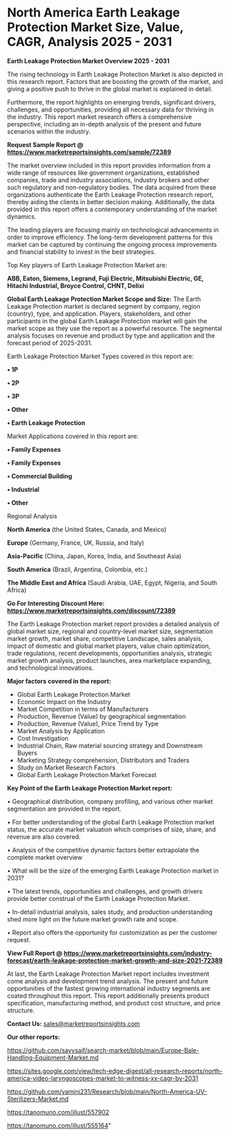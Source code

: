 # North America Earth Leakage Protection Market Size, Value, CAGR, Analysis 2025 - 2031

<Strong> Earth Leakage Protection Market Overview 2025 - 2031</strong>

The rising technology in Earth Leakage Protection Market is also depicted in this research report. Factors that are boosting the growth of the market, and giving a positive push to thrive in the global market is explained in detail.

Furthermore, the report highlights on emerging trends, significant drivers, challenges, and opportunities, providing all necessary data for thriving in the industry. This report market research offers a comprehensive perspective, including an in-depth analysis of the present and future scenarios within the industry.

<strong>Request Sample Report @ <a href=https://www.marketreportsinsights.com/sample/72389>https://www.marketreportsinsights.com/sample/72389</a></strong>

The market overview included in this report provides information from a wide range of resources like government organizations, established companies, trade and industry associations, industry brokers and other such regulatory and non-regulatory bodies. The data acquired from these organizations authenticate the Earth Leakage Protection research report, thereby aiding the clients in better decision making. Additionally, the data provided in this report offers a contemporary understanding of the market dynamics.

The leading players are focusing mainly on technological advancements in order to improve efficiency. The long-term development patterns for this market can be captured by continuing the ongoing process improvements and financial stability to invest in the best strategies.

Top Key players of Earth Leakage Protection Market are:

<strong>ABB, Eaton, Siemens, Legrand, Fuji Electric, Mitsubishi Electric, GE, Hitachi Industrial, Broyce Control, CHNT, Delixi</strong>

<strong><b>Global Earth Leakage Protection Market Scope and Size:</b></strong>
The Earth Leakage Protection market is declared segment by company, region (country), type, and application. Players, stakeholders, and other participants in the global Earth Leakage Protection market will gain the market scope as they use the report as a powerful resource. The segmental analysis focuses on revenue and product by type and application and the forecast period of 2025-2031.

Earth Leakage Protection Market Types covered in this report are:

<strong>• 1P

• 2P

• 3P

• Other

• Earth Leakage Protection</strong>

Market Applications covered in this report are:

<strong>• Family Expenses

• Family Expenses

• Commercial Building

• Industrial

• Other</strong> 

Regional Analysis

<strong>North America</strong> (the United States, Canada, and Mexico)

<strong>Europe</strong> (Germany, France, UK, Russia, and Italy)

<strong>Asia-Pacific</strong> (China, Japan, Korea, India, and Southeast Asia)

<strong>South America</strong> (Brazil, Argentina, Colombia, etc.)

<strong>The Middle East and Africa</strong> (Saudi Arabia, UAE, Egypt, Nigeria, and South Africa)

<strong>Go For Interesting Discount Here: <a href=https://www.marketreportsinsights.com/discount/72389>https://www.marketreportsinsights.com/discount/72389</a></strong>

The Earth Leakage Protection market report provides a detailed analysis of global market size, regional and country-level market size, segmentation market growth, market share, competitive Landscape, sales analysis, impact of domestic and global market players, value chain optimization, trade regulations, recent developments, opportunities analysis, strategic market growth analysis, product launches, area marketplace expanding, and technological innovations.

<strong><b>Major factors covered in the report:</b></strong>
<ul>
  <li>Global Earth Leakage Protection Market </li>
  <li>Economic Impact on the Industry</li>
  <li>Market Competition in terms of Manufacturers</li>
  <li>Production, Revenue (Value) by geographical segmentation</li>
  <li>Production, Revenue (Value), Price Trend by Type</li>
  <li>Market Analysis by Application</li>
  <li>Cost Investigation</li>
  <li>Industrial Chain, Raw material sourcing strategy and Downstream Buyers</li>
  <li>Marketing Strategy comprehension, Distributors and Traders</li>
  <li>Study on Market Research Factors</li>
  <li>Global Earth Leakage Protection Market Forecast</li>
</ul>

<strong><b>Key Point of the Earth Leakage Protection Market report:</b></strong>

• Geographical distribution, company profiling, and various other market segmentation are provided in the report.

• For better understanding of the global Earth Leakage Protection market status, the accurate market valuation which comprises of size, share, and revenue are also covered.

• Analysis of the competitive dynamic factors better extrapolate the complete market overview

• What will be the size of the emerging Earth Leakage Protection market in 2031?

• The latest trends, opportunities and challenges, and growth drivers provide better construal of the Earth Leakage Protection Market.

• In-detail industrial analysis, sales study, and production understanding shed more light on the future market growth rate and scope.

• Report also offers the opportunity for customization as per the customer request.

<strong><b>View Full Report @ <a href=https://www.marketreportsinsights.com/industry-forecast/earth-leakage-protection-market-growth-and-size-2021-72389>https://www.marketreportsinsights.com/industry-forecast/earth-leakage-protection-market-growth-and-size-2021-72389</a></b></strong>


At last, the Earth Leakage Protection Market report includes investment come analysis and development trend analysis. The present and future opportunities of the fastest growing international industry segments are coated throughout this report. This report additionally presents product specification, manufacturing method, and product cost structure, and price structure.

<strong>Contact Us:</strong>
sales@marketreportsinsights.com

<strong>Our other reports:</strong>

<a href=https://github.com/sayysaif/search-market/blob/main/Europe-Bale-Handling-Equipment-Market.md>https://github.com/sayysaif/search-market/blob/main/Europe-Bale-Handling-Equipment-Market.md</a>

<a href=https://sites.google.com/view/tech-edge-digest/all-research-reports/north-america-video-laryngoscopes-market-to-witness-xx-cagr-by-2031>https://sites.google.com/view/tech-edge-digest/all-research-reports/north-america-video-laryngoscopes-market-to-witness-xx-cagr-by-2031</a>

<a href=https://github.com/yamini231/Research/blob/main/North-America-UV-Sterilizers-Market.md>https://github.com/yamini231/Research/blob/main/North-America-UV-Sterilizers-Market.md</a>

<a href=https://tanomuno.com/illust/557902>https://tanomuno.com/illust/557902</a>

<a href=https://tanomuno.com/illust/555164>https://tanomuno.com/illust/555164</a>"
